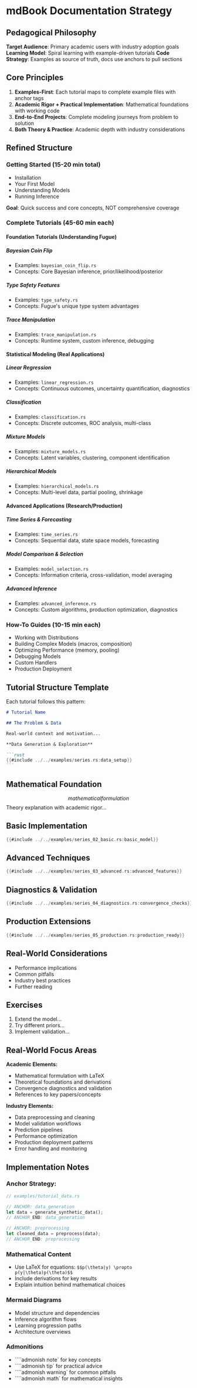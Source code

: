 # mdBook Documentation Strategy

## Pedagogical Philosophy

**Target Audience**: Primary academic users with industry adoption goals
**Learning Model**: Spiral learning with example-driven tutorials
**Code Strategy**: Examples as source of truth, docs use anchors to pull sections

## Core Principles

1. **Examples-First**: Each tutorial maps to complete example files with anchor tags
2. **Academic Rigor + Practical Implementation**: Mathematical foundations with working code
3. **End-to-End Projects**: Complete modeling journeys from problem to solution
4. **Both Theory & Practice**: Academic depth with industry considerations

## Refined Structure

### Getting Started (15-20 min total)

- Installation
- Your First Model
- Understanding Models
- Running Inference

**Goal**: Quick success and core concepts, NOT comprehensive coverage

### Complete Tutorials (45-60 min each)

#### Foundation Tutorials (Understanding Fugue)

##### Bayesian Coin Flip

- Examples: `bayesian_coin_flip.rs`
- Concepts: Core Bayesian inference, prior/likelihood/posterior

##### Type Safety Features

- Examples: `type_safety.rs`
- Concepts: Fugue's unique type system advantages

##### Trace Manipulation

- Examples: `trace_manipulation.rs`
- Concepts: Runtime system, custom inference, debugging

#### Statistical Modeling (Real Applications)

##### Linear Regression

- Examples: `linear_regression.rs`
- Concepts: Continuous outcomes, uncertainty quantification, diagnostics

##### Classification

- Examples: `classification.rs`
- Concepts: Discrete outcomes, ROC analysis, multi-class

##### Mixture Models

- Examples: `mixture_models.rs`
- Concepts: Latent variables, clustering, component identification

##### Hierarchical Models

- Examples: `hierarchical_models.rs`
- Concepts: Multi-level data, partial pooling, shrinkage

#### Advanced Applications (Research/Production)

##### Time Series & Forecasting

- Examples: `time_series.rs`
- Concepts: Sequential data, state space models, forecasting

##### Model Comparison & Selection

- Examples: `model_selection.rs`
- Concepts: Information criteria, cross-validation, model averaging

##### Advanced Inference

- Examples: `advanced_inference.rs`
- Concepts: Custom algorithms, production optimization, diagnostics

### How-To Guides (10-15 min each)

- Working with Distributions
- Building Complex Models (macros, composition)
- Optimizing Performance (memory, pooling)
- Debugging Models
- Custom Handlers
- Production Deployment

## Tutorial Structure Template

Each tutorial follows this pattern:

````markdown
# Tutorial Name

## The Problem & Data

Real-world context and motivation...

**Data Generation & Exploration**

```rust
{{#include ../../examples/series.rs:data_setup}}
```
````

## Mathematical Foundation

$$mathematical formulation$$
Theory explanation with academic rigor...

## Basic Implementation

```rust
{{#include ../../examples/series_02_basic.rs:basic_model}}
```

## Advanced Techniques

```rust
{{#include ../../examples/series_03_advanced.rs:advanced_features}}
```

## Diagnostics & Validation

```rust
{{#include ../../examples/series_04_diagnostics.rs:convergence_checks}}
```

## Production Extensions

```rust
{{#include ../../examples/series_05_production.rs:production_ready}}
```

## Real-World Considerations

- Performance implications
- Common pitfalls
- Industry best practices
- Further reading

## Exercises

1. Extend the model...
2. Try different priors...
3. Implement validation...

## Real-World Focus Areas

**Academic Elements:**

- Mathematical formulation with LaTeX
- Theoretical foundations and derivations
- Convergence diagnostics and validation
- References to key papers/concepts

**Industry Elements:**

- Data preprocessing and cleaning
- Model validation workflows
- Prediction pipelines
- Performance optimization
- Production deployment patterns
- Error handling and monitoring

## Implementation Notes

### Anchor Strategy:

```rust
// examples/tutorial_data.rs

// ANCHOR: data_generation
let data = generate_synthetic_data();
// ANCHOR_END: data_generation

// ANCHOR: preprocessing
let cleaned_data = preprocess(data);
// ANCHOR_END: preprocessing
````

### Mathematical Content

- Use LaTeX for equations: `$$p(\theta|y) \propto p(y|\theta)p(\theta)$$`
- Include derivations for key results
- Explain intuition behind mathematical choices

### Mermaid Diagrams

- Model structure and dependencies
- Inference algorithm flows
- Learning progression paths
- Architecture overviews

### Admonitions

- ````admonish note` for key concepts
- ````admonish tip` for practical advice
- ````admonish warning` for common pitfalls
- ````admonish math` for mathematical insights
